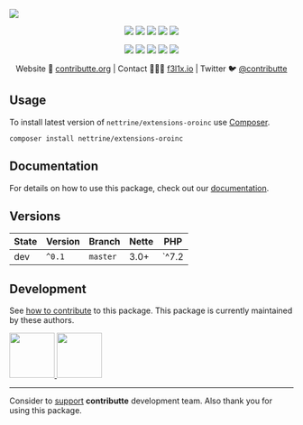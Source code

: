 ![](https://heatbadger.now.sh/github/readme/nettrine/extensions-oroinc/)

<p align=center>
  <a href="https://github.com/nettrine/extensions-oroinc/actions"><img src="https://badgen.net/github/checks/nettrine/extensions-oroinc/master?cache=300"></a>
  <a href="https://coveralls.io/r/nettrine/extensions-oroinc"><img src="https://img.shields.io/coveralls/nettrine/extensions-oroinc.svg?style=flat-square"></a>
  <a href="https://github.com/phpstan/phpstan"><img src="https://img.shields.io/badge/PHPStan-enabled-brightgreen.svg?style=flat-square"></a>
  <a href="https://packagist.org/packages/nettrine/extensions-oroinc"><img src="https://badgen.net/packagist/dm/nettrine/extensions-oroinc"></a>
  <a href="https://packagist.org/packages/nettrine/extensions-oroinc"><img src="https://badgen.net/packagist/v/nettrine/extensions-oroinc"></a>
</p>
<p align=center>
  <a href="https://packagist.org/packages/nettrine/extensions-oroinc"><img src="https://badgen.net/packagist/php/nettrine/extensions-oroinc"></a>
  <a href="https://github.com/nettrine/extensions-oroinc"><img src="https://badgen.net/github/license/nettrine/extensions-oroinc"></a>
  <a href="https://bit.ly/ctteg"><img src="https://badgen.net/badge/support/gitter/cyan"></a>
  <a href="https://bit.ly/cttfo"><img src="https://badgen.net/badge/support/forum/yellow"></a>
  <a href="https://contributte.org/partners.html"><img src="https://badgen.net/badge/sponsor/donations/F96854"></a>
</p>

<p align=center>
Website 🚀 <a href="https://contributte.org">contributte.org</a> | Contact 👨🏻‍💻 <a href="https://f3l1x.io">f3l1x.io</a> | Twitter 🐦 <a href="https://twitter.com/contributte">@contributte</a>
</p>

## Usage

To install latest version of `nettrine/extensions-oroinc` use [Composer](https://getcomposer.com).

```
composer install nettrine/extensions-oroinc
```

## Documentation

For details on how to use this package, check out our [documentation](.docs).

## Versions

| State       | Version | Branch   | Nette | PHP     |
|-------------|---------|----------|-------|---------|
| dev         | `^0.1`  | `master` | 3.0+  | `^7.2   |


## Development

See [how to contribute](https://contributte.org) to this package. This package is currently maintained by these authors.

<a href="https://github.com/f3l1x">
    <img width="80" height="80" src="https://avatars2.githubusercontent.com/u/538058?v=3&s=80">
</a>

<a href="https://github.com/mabar">
    <img width="80" height="80" src="https://avatars2.githubusercontent.com/u/20974277?v=3&s=80">
</a>

-----

Consider to [support](https://contributte.com/partners) **contributte** development team.
Also thank you for using this package.
